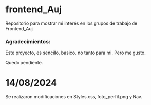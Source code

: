 # frontend_Auj
Repositorio para mostrar mi interés en los grupos de trabajo de Frontend_Auj


### Agradecimientos:

Este proyecto, es sencillo, basico. no tanto para mi.
Pero me gusto.

Quedo pendiente.   

# 14/08/2024
Se realizaron modificaciones en Styles.css, foto_perfil.png y Nav.
